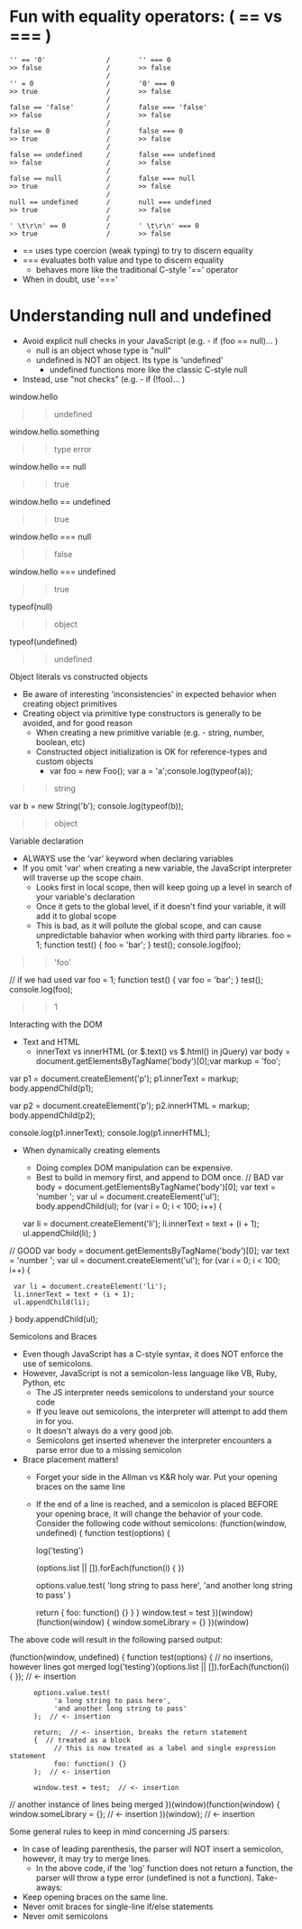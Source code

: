 # Fun with equality operators: ( == vs === )
```
'' == '0'				/		'' === 0
>> false				/		>> false
						/
'' = 0					/		'0' === 0
>> true 				/		>> false
						/
false == 'false'		/		false === 'false'
>> false				/		>> false
						/
false == 0				/		false === 0
>> true					/		>> false
						/
false == undefined		/		false === undefined
>> false				/		>> false
						/
false == null			/		false === null
>> true					/		>> false
						/
null == undefined		/		null === undefined
>> true					/		>> false
						/
' \t\r\n' == 0			/		' \t\r\n' === 0
>> true					/		>> false
```

   * == uses type coercion (weak typing) to try to discern equality
   * === evaluates both value and type to discern equality
      * behaves more like the traditional C-style '==' operator
   * When in doubt, use '==='

# Understanding null and undefined

   * Avoid explicit null checks in your JavaScript (e.g. - if (foo == null)… )
      * null is an object whose type is "null"
      * undefined is NOT an object. Its type is 'undefined'
         * undefined functions more like the classic C-style null
   * Instead, use "not checks" (e.g. - if (!foo)... )

window.hello
>> undefined

window.hello.something
>> type error

window.hello == null
>> true

window.hello == undefined
>> true

window.hello === null
>> false

window.hello === undefined
>> true

typeof(null)
>> object

typeof(undefined)
>> undefined

Object literals vs constructed objects

   * Be aware of interesting 'inconsistencies' in expected behavior when creating object primitives
   * Creating object via primitive type constructors is generally to be avoided, and for good reason
      * When creating a new primitive variable (e.g. - string, number, boolean, etc)
      * Constructed object initialization is OK for reference-types and custom objects
         * var foo = new Foo();
var a = 'a';console.log(typeof(a));

>> string


var b = new String('b');
console.log(typeof(b));
>> object

Variable declaration

   * ALWAYS use the 'var' keyword when declaring variables
   * If you omit 'var' when creating a new variable, the JavaScript interpreter will traverse up the scope chain.
      * Looks first in local scope, then will keep going up a level in search of your variable's declaration
      * Once it gets to the global level, if it doesn't find your variable, it will add it to global scope
      * This is bad, as it will pollute the global scope, and can cause unpredictable bahavior when working with third party libraries.
foo = 1;
function test() {
     foo = 'bar';
}
test();
console.log(foo);
>> 'foo'

// if we had used var
foo = 1;
function test() {
     var foo = 'bar';
}
test();
console.log(foo);
>> 1


Interacting with the DOM

   * Text and HTML
      * innerText vs innerHTML (or $.text() vs $.html() in jQuery)
var body = document.getElementsByTagName('body')[0];var markup = '<span class="foo">foo</span>';

var p1 = document.createElement('p');
p1.innerText = markup;
body.appendChild(p1);

var p2 = document.createElement('p');
p2.innerHTML = markup;
body.appendChild(p2);

console.log(p1.innerText);
console.log(p1.innerHTML);


   * When dynamically creating elements
      * Doing complex DOM manipulation can be expensive.
      * Best to build in memory first, and append to DOM once.
// BAD
var body = document.getElementsByTagName('body')[0];
var text = 'number ';
var ul = document.createElement('ul');
body.appendChild(ul);
for (var i = 0; i < 100; i++) {

     var li = document.createElement('li');
     li.innerText = text + (i + 1);
     ul.appendChild(li);
}

// GOOD
var body = document.getElementsByTagName('body')[0];
var text = 'number ';
var ul = document.createElement('ul');
for (var i = 0; i < 100; i++) {

     var li = document.createElement('li');
     li.innerText = text + (i + 1);
     ul.appendChild(li);
}
body.appendChild(ul);


Semicolons and Braces

   * Even though JavaScript has a C-style syntax, it does NOT enforce the use of semicolons.
   * However, JavaScript is not a semicolon-less language like VB, Ruby, Python, etc
      * The JS interpreter needs semicolons to understand your source code
      * If you leave out semicolons, the interpreter will attempt to add them in for you.
      * It doesn't always do a very good job.
      * Semicolons get inserted whenever the interpreter encounters a parse error due to a missing semicolon
   * Brace placement matters!
      * Forget your side in the Allman vs K&R holy war. Put your opening braces on the same line
      * If the end of a line is reached, and a semicolon is placed BEFORE your opening brace, it will change the behavior of your code.
Consider the following code without semicolons:
(function(window, undefined) {     function test(options) {

          log('testing')

          (options.list || []).forEach(function(i) {
          })

          options.value.test(
               'long string to pass here',
               'and another long string to pass'
          )

          return
          {
               foo: function() {}
          }
     }
     window.test = test
})(window)
(function(window) {
     window.someLibrary = {}
})(window)

The above code will result in the following parsed output:

(function(window, undefined) {
     function test(options) {
          // no insertions, however lines got merged
          log('testing')(options.list || []).forEach(function(i) {
          });  // <- insertion

          options.value.test(
               'a long string to pass here',
               'and another long string to pass'
          );  // <- insertion
          
          return;  // <- insertion, breaks the return statement
          {  // treated as a block
               // this is now treated as a label and single expression statement
               foo: function() {}
          );  // <- insertion

          window.test = test;  // <- insertion
// another instance of lines being merged
})(window)(function(window) { 
     window.someLibrary = {};  // <- insertion
))(window);  // <- insertion

Some general rules to keep in mind concerning JS parsers:

   * In case of leading parenthesis, the parser will NOT insert a semicolon, however, it may try to merge lines.
      * In the above code, if the 'log' function does not return a function, the parser will throw a type error (undefined is not a function).
Take-aways:
   * Keep opening braces on the same line.
   * Never omit braces for single-line if/else statements
   * Never omit semicolons
          


